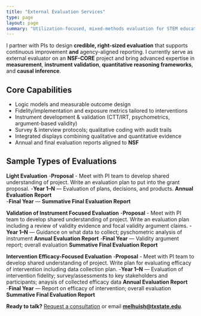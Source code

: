 ```yaml
---
title: "External Evaluation Services"
type: page
layout: page
summary: "Utilization-focused, mixed-methods evaluation for STEM education grants (NSF/IES)."
---
```


I partner with PIs to design **credible, right-sized evaluation** that supports continuous improvement **and** agency-aligned reporting. I currently serve as external evaluator on an **NSF-CORE** project and bring advanced expertise in **measurement**, **instrument validation**, **quantitative reasoning frameworks**, and **causal inference**.


## Core Capabilities
- Logic models and measurable outcome design
- Fidelity/implementation and exposure metrics tailored to interventions
- Instrument development & validation (CTT/IRT, psychometrics, argument-based validity)
- Survey & interview protocols; qualitative coding with audit trails
- Integrated displays combining qualitative and quantitative evidence
- Annual and final evaluation reports aligned to **NSF**

## Sample Types of Evaluations
**Light Evaluation**
-**Proposal** - Meet with PI team to develop shared understanding of project. Write an evaluation plan to put into the grant proposal.
-**Year 1–N** — Evaluation of plans, decisions, and products. **Annual Evaluation Report**  
-**Final Year** — **Summative Final Evaluation Report**

**Validation of Instrument Focused Evaluation**
-**Proposal** - Meet with PI team to develop shared understanding of project. Write an evaluation plan including a review of validity evidence and focal validity argument claims.
-**Year 1–N** — Guidance on what data to collect; pyschometric analysis of instrument **Annual Evaluation Report** 
-**Final Year** —  Validity argument report; overall evaluation **Summative Final Evaluation Report**

**Intervention Efficacy-Focused Evaluation**
-**Proposal** - Meet with PI team to develop shared understanding of project. Write plan for evaluating efficacy of intervention including data collection plan.
-**Year 1–N** — Evaluation of intervention fidelity; survey/assessments to key stakeholders and participants; anaysis of collected efficacy data **Annual Evaluation Report**  
-**Final Year** — Report on efficacy of intervention; overall evaluation **Summative Final Evaluation Report**

**Ready to talk?** [Request a consultation](/contact/) or email **melhuish@txstate.edu**.
